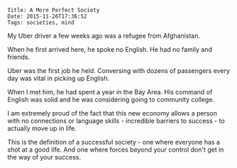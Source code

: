     Title: A More Perfect Society
    Date: 2015-11-26T17:36:52
    Tags: societies, mind

My Uber driver a few weeks ago was a refugee from Afghanistan.

When he first arrived here, he spoke no English. He had no family and
friends.

Uber was the first job he held. Conversing with dozens of passengers every
day was vital in picking up English.

When I met him, he had spent a year in the Bay Area. His command of English
was solid and he was considering going to community college.

I am extremely proud of the fact that this new economy allows a person with
no connections or language skills - incredible barriers to success - to actually
move up in life.

This is the definition of a successful society - one where everyone has a shot
at a good life. And one where forces beyond your control don't get in the way
of your success.

